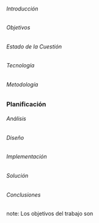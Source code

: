 ###### Introducción
###### Objetivos
###### Estado de la Cuestión
###### Tecnología
###### Metodología
### **Planificación**
###### Análisis
###### Diseño
###### Implementación
###### Solución
###### Conclusiones

note:
    Los objetivos del trabajo son
